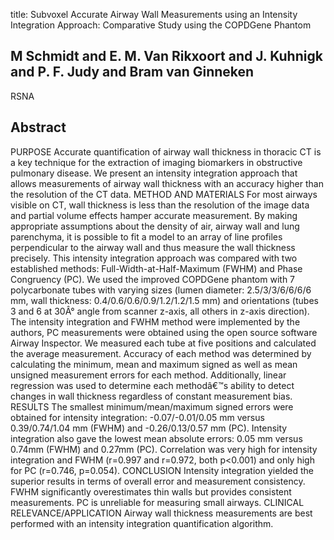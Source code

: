 title: Subvoxel Accurate Airway Wall Measurements using an Intensity Integration Approach: Comparative Study using the COPDGene Phantom

## M Schmidt and E. M. Van Rikxoort and J. Kuhnigk and P. F. Judy and Bram van Ginneken
RSNA


## Abstract
PURPOSE Accurate quantification of airway wall thickness in thoracic CT is a key technique for the extraction of imaging biomarkers in obstructive pulmonary disease. We present an intensity integration approach that allows measurements of airway wall thickness with an accuracy higher than the resolution of the CT data. METHOD AND MATERIALS For most airways visible on CT, wall thickness is less than the resolution of the image data and partial volume effects hamper accurate measurement. By making appropriate assumptions about the density of air, airway wall and lung parenchyma, it is possible to fit a model to an array of line profiles perpendicular to the airway wall and thus measure the wall thickness precisely. This intensity integration approach was compared with two established methods: Full-Width-at-Half-Maximum (FWHM) and Phase Congruency (PC). We used the improved COPDGene phantom with 7 polycarbonate tubes with varying sizes (lumen diameter: 2.5/3/3/6/6/6/6 mm, wall thickness: 0.4/0.6/0.6/0.9/1.2/1.2/1.5 mm) and orientations (tubes 3 and 6 at 30Â° angle from scanner z-axis, all others in z-axis direction). The intensity integration and FWHM method were implemented by the authors, PC measurements were obtained using the open source software Airway Inspector. We measured each tube at five positions and calculated the average measurement. Accuracy of each method was determined by calculating the minimum, mean and maximum signed as well as mean unsigned measurement errors for each method. Additionally, linear regression was used to determine each methodâ€™s ability to detect changes in wall thickness regardless of constant measurement bias. RESULTS The smallest minimum/mean/maximum signed errors were obtained for intensity integration: -0.07/-0.01/0.05 mm versus 0.39/0.74/1.04 mm (FWHM) and -0.26/0.13/0.57 mm (PC). Intensity integration also gave the lowest mean absolute errors: 0.05 mm versus 0.74mm (FWHM) and 0.27mm (PC). Correlation was very high for intensity integration and FWHM (r=0.997 and r=0.972, both p<0.001) and only high for PC (r=0.746, p=0.054). CONCLUSION Intensity integration yielded the superior results in terms of overall error and measurement consistency. FWHM significantly overestimates thin walls but provides consistent measurements. PC is unreliable for measuring small airways. CLINICAL RELEVANCE/APPLICATION Airway wall thickness measurements are best performed with an intensity integration quantification algorithm.

